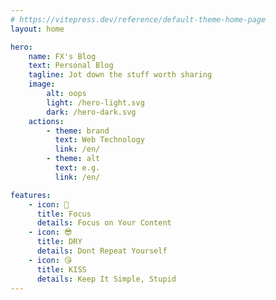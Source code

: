 ```yaml
---
# https://vitepress.dev/reference/default-theme-home-page
layout: home

hero:
    name: FX's Blog
    text: Personal Blog
    tagline: Jot down the stuff worth sharing
    image:
        alt: oops
        light: /hero-light.svg
        dark: /hero-dark.svg
    actions:
        - theme: brand
          text: Web Technology
          link: /en/
        - theme: alt
          text: e.g.
          link: /en/

features:
    - icon: 🤨
      title: Focus
      details: Focus on Your Content
    - icon: 😎
      title: DRY
      details: Dont Repeat Yourself
    - icon: 😘
      title: KISS
      details: Keep It Simple, Stupid
---
```

